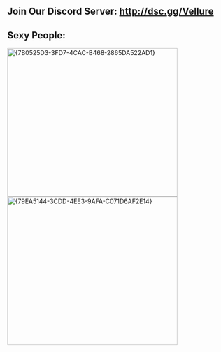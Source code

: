## Join Our Discord Server: http://dsc.gg/Vellure


## Sexy People:
<img width="389" height="340" alt="{7B0525D3-3FD7-4CAC-B468-2865DA522AD1}" src="https://github.com/user-attachments/assets/54d33190-af45-486a-b3ad-8f1622422c3d" />

<img width="389" height="340" alt="{79EA5144-3CDD-4EE3-9AFA-C071D6AF2E14}" src="https://github.com/user-attachments/assets/1d480a08-fd03-47bb-931b-228319dec19a" />
